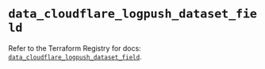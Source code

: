 # `data_cloudflare_logpush_dataset_field`

Refer to the Terraform Registry for docs: [`data_cloudflare_logpush_dataset_field`](https://registry.terraform.io/providers/cloudflare/cloudflare/5.10.0/docs/data-sources/logpush_dataset_field).
